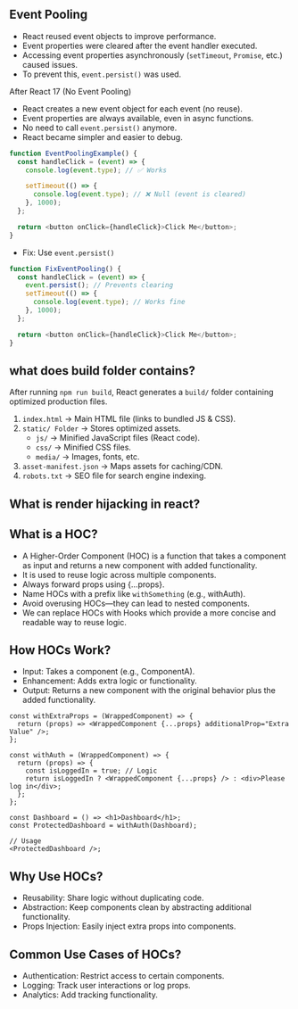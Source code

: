 ## Event Pooling
- React reused event objects to improve performance.
- Event properties were cleared after the event handler executed.
- Accessing event properties asynchronously (`setTimeout`, `Promise`, etc.) caused issues.
- To prevent this, `event.persist()` was used.

 After React 17 (No Event Pooling)

- React creates a new event object for each event (no reuse).
- Event properties are always available, even in async functions.
- No need to call `event.persist()` anymore.
- React became simpler and easier to debug.

```js
function EventPoolingExample() {
  const handleClick = (event) => {
    console.log(event.type); // ✅ Works

    setTimeout(() => {
      console.log(event.type); // ❌ Null (event is cleared)
    }, 1000);
  };

  return <button onClick={handleClick}>Click Me</button>;
}
```
- Fix: Use `event.persist()`
```js
function FixEventPooling() {
  const handleClick = (event) => {
    event.persist(); // Prevents clearing
    setTimeout(() => {
      console.log(event.type); // Works fine
    }, 1000);
  };

  return <button onClick={handleClick}>Click Me</button>;
}
```

## what does build folder contains?
After running `npm run build`, React generates a `build/` folder containing optimized production files.
1. `index.html` → Main HTML file (links to bundled JS & CSS).
2. `static/ Folder` → Stores optimized assets.
   - `js/` → Minified JavaScript files (React code).
   - `css/` → Minified CSS files.
   - `media/` → Images, fonts, etc.
3. `asset-manifest.json` → Maps assets for caching/CDN.
4. `robots.txt` → SEO file for search engine indexing.



## What is render hijacking in react?



## What is a HOC?

- A Higher-Order Component (HOC) is a function that takes a component as input and returns a new component with added functionality.
- It is used to reuse logic across multiple components.
- Always forward props using {...props}.
- Name HOCs with a prefix like `withSomething` (e.g., withAuth).
- Avoid overusing HOCs—they can lead to nested components.
- We can replace HOCs with Hooks which provide a more concise and readable way to reuse logic.


## How HOCs Work?

- Input: Takes a component (e.g., ComponentA).
- Enhancement: Adds extra logic or functionality.
- Output: Returns a new component with the original behavior plus the added functionality.

```
const withExtraProps = (WrappedComponent) => {
  return (props) => <WrappedComponent {...props} additionalProp="Extra Value" />;
};
```

```
const withAuth = (WrappedComponent) => {
  return (props) => {
    const isLoggedIn = true; // Logic
    return isLoggedIn ? <WrappedComponent {...props} /> : <div>Please log in</div>;
  };
};

const Dashboard = () => <h1>Dashboard</h1>;
const ProtectedDashboard = withAuth(Dashboard);

// Usage
<ProtectedDashboard />;
```

## Why Use HOCs?

- Reusability: Share logic without duplicating code.
- Abstraction: Keep components clean by abstracting additional functionality.
- Props Injection: Easily inject extra props into components.

## Common Use Cases of HOCs?

- Authentication: Restrict access to certain components.
- Logging: Track user interactions or log props.
- Analytics: Add tracking functionality.


